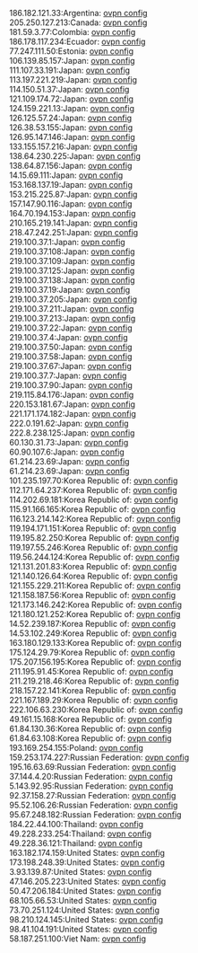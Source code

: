 186.182.121.33:Argentina: [ovpn config](vpn/186_182_121_33.ovpn)  
205.250.127.213:Canada: [ovpn config](vpn/205_250_127_213.ovpn)  
181.59.3.77:Colombia: [ovpn config](vpn/181_59_3_77.ovpn)  
186.178.117.234:Ecuador: [ovpn config](vpn/186_178_117_234.ovpn)  
77.247.111.50:Estonia: [ovpn config](vpn/77_247_111_50.ovpn)  
106.139.85.157:Japan: [ovpn config](vpn/106_139_85_157.ovpn)  
111.107.33.191:Japan: [ovpn config](vpn/111_107_33_191.ovpn)  
113.197.221.219:Japan: [ovpn config](vpn/113_197_221_219.ovpn)  
114.150.51.37:Japan: [ovpn config](vpn/114_150_51_37.ovpn)  
121.109.174.72:Japan: [ovpn config](vpn/121_109_174_72.ovpn)  
124.159.221.13:Japan: [ovpn config](vpn/124_159_221_13.ovpn)  
126.125.57.24:Japan: [ovpn config](vpn/126_125_57_24.ovpn)  
126.38.53.155:Japan: [ovpn config](vpn/126_38_53_155.ovpn)  
126.95.147.146:Japan: [ovpn config](vpn/126_95_147_146.ovpn)  
133.155.157.216:Japan: [ovpn config](vpn/133_155_157_216.ovpn)  
138.64.230.225:Japan: [ovpn config](vpn/138_64_230_225.ovpn)  
138.64.87.156:Japan: [ovpn config](vpn/138_64_87_156.ovpn)  
14.15.69.111:Japan: [ovpn config](vpn/14_15_69_111.ovpn)  
153.168.137.19:Japan: [ovpn config](vpn/153_168_137_19.ovpn)  
153.215.225.87:Japan: [ovpn config](vpn/153_215_225_87.ovpn)  
157.147.90.116:Japan: [ovpn config](vpn/157_147_90_116.ovpn)  
164.70.194.153:Japan: [ovpn config](vpn/164_70_194_153.ovpn)  
210.165.219.141:Japan: [ovpn config](vpn/210_165_219_141.ovpn)  
218.47.242.251:Japan: [ovpn config](vpn/218_47_242_251.ovpn)  
219.100.37.1:Japan: [ovpn config](vpn/219_100_37_1.ovpn)  
219.100.37.108:Japan: [ovpn config](vpn/219_100_37_108.ovpn)  
219.100.37.109:Japan: [ovpn config](vpn/219_100_37_109.ovpn)  
219.100.37.125:Japan: [ovpn config](vpn/219_100_37_125.ovpn)  
219.100.37.138:Japan: [ovpn config](vpn/219_100_37_138.ovpn)  
219.100.37.19:Japan: [ovpn config](vpn/219_100_37_19.ovpn)  
219.100.37.205:Japan: [ovpn config](vpn/219_100_37_205.ovpn)  
219.100.37.211:Japan: [ovpn config](vpn/219_100_37_211.ovpn)  
219.100.37.213:Japan: [ovpn config](vpn/219_100_37_213.ovpn)  
219.100.37.22:Japan: [ovpn config](vpn/219_100_37_22.ovpn)  
219.100.37.4:Japan: [ovpn config](vpn/219_100_37_4.ovpn)  
219.100.37.50:Japan: [ovpn config](vpn/219_100_37_50.ovpn)  
219.100.37.58:Japan: [ovpn config](vpn/219_100_37_58.ovpn)  
219.100.37.67:Japan: [ovpn config](vpn/219_100_37_67.ovpn)  
219.100.37.7:Japan: [ovpn config](vpn/219_100_37_7.ovpn)  
219.100.37.90:Japan: [ovpn config](vpn/219_100_37_90.ovpn)  
219.115.84.176:Japan: [ovpn config](vpn/219_115_84_176.ovpn)  
220.153.181.67:Japan: [ovpn config](vpn/220_153_181_67.ovpn)  
221.171.174.182:Japan: [ovpn config](vpn/221_171_174_182.ovpn)  
222.0.191.62:Japan: [ovpn config](vpn/222_0_191_62.ovpn)  
222.8.238.125:Japan: [ovpn config](vpn/222_8_238_125.ovpn)  
60.130.31.73:Japan: [ovpn config](vpn/60_130_31_73.ovpn)  
60.90.107.6:Japan: [ovpn config](vpn/60_90_107_6.ovpn)  
61.214.23.69:Japan: [ovpn config](vpn/61_214_23_69.ovpn)  
61.214.23.69:Japan: [ovpn config](vpn/61_214_23_69.ovpn)  
101.235.197.70:Korea Republic of: [ovpn config](vpn/101_235_197_70.ovpn)  
112.171.64.237:Korea Republic of: [ovpn config](vpn/112_171_64_237.ovpn)  
114.202.69.181:Korea Republic of: [ovpn config](vpn/114_202_69_181.ovpn)  
115.91.166.165:Korea Republic of: [ovpn config](vpn/115_91_166_165.ovpn)  
116.123.214.142:Korea Republic of: [ovpn config](vpn/116_123_214_142.ovpn)  
119.194.171.151:Korea Republic of: [ovpn config](vpn/119_194_171_151.ovpn)  
119.195.82.250:Korea Republic of: [ovpn config](vpn/119_195_82_250.ovpn)  
119.197.55.246:Korea Republic of: [ovpn config](vpn/119_197_55_246.ovpn)  
119.56.244.124:Korea Republic of: [ovpn config](vpn/119_56_244_124.ovpn)  
121.131.201.83:Korea Republic of: [ovpn config](vpn/121_131_201_83.ovpn)  
121.140.126.64:Korea Republic of: [ovpn config](vpn/121_140_126_64.ovpn)  
121.155.229.211:Korea Republic of: [ovpn config](vpn/121_155_229_211.ovpn)  
121.158.187.56:Korea Republic of: [ovpn config](vpn/121_158_187_56.ovpn)  
121.173.146.242:Korea Republic of: [ovpn config](vpn/121_173_146_242.ovpn)  
121.180.121.252:Korea Republic of: [ovpn config](vpn/121_180_121_252.ovpn)  
14.52.239.187:Korea Republic of: [ovpn config](vpn/14_52_239_187.ovpn)  
14.53.102.249:Korea Republic of: [ovpn config](vpn/14_53_102_249.ovpn)  
163.180.129.133:Korea Republic of: [ovpn config](vpn/163_180_129_133.ovpn)  
175.124.29.79:Korea Republic of: [ovpn config](vpn/175_124_29_79.ovpn)  
175.207.156.195:Korea Republic of: [ovpn config](vpn/175_207_156_195.ovpn)  
211.195.91.45:Korea Republic of: [ovpn config](vpn/211_195_91_45.ovpn)  
211.219.218.46:Korea Republic of: [ovpn config](vpn/211_219_218_46.ovpn)  
218.157.22.141:Korea Republic of: [ovpn config](vpn/218_157_22_141.ovpn)  
221.167.189.29:Korea Republic of: [ovpn config](vpn/221_167_189_29.ovpn)  
222.106.63.230:Korea Republic of: [ovpn config](vpn/222_106_63_230.ovpn)  
49.161.15.168:Korea Republic of: [ovpn config](vpn/49_161_15_168.ovpn)  
61.84.130.36:Korea Republic of: [ovpn config](vpn/61_84_130_36.ovpn)  
61.84.63.108:Korea Republic of: [ovpn config](vpn/61_84_63_108.ovpn)  
193.169.254.155:Poland: [ovpn config](vpn/193_169_254_155.ovpn)  
159.253.174.227:Russian Federation: [ovpn config](vpn/159_253_174_227.ovpn)  
195.16.63.69:Russian Federation: [ovpn config](vpn/195_16_63_69.ovpn)  
37.144.4.20:Russian Federation: [ovpn config](vpn/37_144_4_20.ovpn)  
5.143.92.95:Russian Federation: [ovpn config](vpn/5_143_92_95.ovpn)  
92.37.158.27:Russian Federation: [ovpn config](vpn/92_37_158_27.ovpn)  
95.52.106.26:Russian Federation: [ovpn config](vpn/95_52_106_26.ovpn)  
95.67.248.182:Russian Federation: [ovpn config](vpn/95_67_248_182.ovpn)  
184.22.44.100:Thailand: [ovpn config](vpn/184_22_44_100.ovpn)  
49.228.233.254:Thailand: [ovpn config](vpn/49_228_233_254.ovpn)  
49.228.36.121:Thailand: [ovpn config](vpn/49_228_36_121.ovpn)  
163.182.174.159:United States: [ovpn config](vpn/163_182_174_159.ovpn)  
173.198.248.39:United States: [ovpn config](vpn/173_198_248_39.ovpn)  
3.93.139.87:United States: [ovpn config](vpn/3_93_139_87.ovpn)  
47.146.205.223:United States: [ovpn config](vpn/47_146_205_223.ovpn)  
50.47.206.184:United States: [ovpn config](vpn/50_47_206_184.ovpn)  
68.105.66.53:United States: [ovpn config](vpn/68_105_66_53.ovpn)  
73.70.251.124:United States: [ovpn config](vpn/73_70_251_124.ovpn)  
98.210.124.145:United States: [ovpn config](vpn/98_210_124_145.ovpn)  
98.41.104.191:United States: [ovpn config](vpn/98_41_104_191.ovpn)  
58.187.251.100:Viet Nam: [ovpn config](vpn/58_187_251_100.ovpn)  

